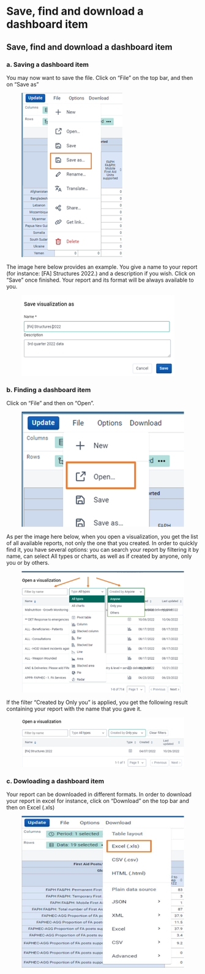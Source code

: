 # Save, find and download a dashboard item

## Save, find and download a dashboard item

### a. Saving a dashboard item

You may now want to save the file. Click on “File” on the top bar, and then on “Save as”

<figure><img src="../../../.gitbook/assets/image (24) (3).png" alt=""><figcaption></figcaption></figure>

The image here below provides an example. You give a name to your report (for instance: \[FA] Structures 2022.) and a description if you wish. Click on “Save” once finished. Your report and its format will be always available to you.

<figure><img src="../../../.gitbook/assets/image (25).png" alt=""><figcaption></figcaption></figure>

### b. Finding a dashboard item

Click on “File” and then on “Open”.

<figure><img src="../../../.gitbook/assets/image (26).png" alt=""><figcaption></figcaption></figure>

As per the image here below, when you open a visualization, you get the list of all available reports, not only the one that you created. In order to quickly find it, you have several options: you can search your report by filtering it by name, can select All types or charts, as well as if created by anyone, only you or by others.



<figure><img src="../../../.gitbook/assets/image (27).png" alt=""><figcaption></figcaption></figure>

If the filter “Created by Only you” is applied, you get the following result containing your report with the name that you gave it.

<figure><img src="../../../.gitbook/assets/image (28).png" alt=""><figcaption></figcaption></figure>

### c. Dowloading a dashboard item

Your report can be downloaded in different formats. In order to download your report in excel for instance, click on “Download” on the top bar and then on Excel (.xls)

<figure><img src="../../../.gitbook/assets/image (29).png" alt=""><figcaption></figcaption></figure>
